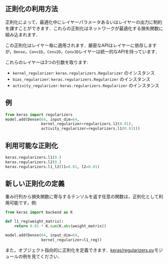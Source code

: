 ## 正則化の利用方法

正則化によって，最適化中にレイヤーパラメータあるいはレイヤーの出力に制約を課すことができます．これらの正則化はネットワークが最適化する損失関数に組み込まれます．

この正則化はレイヤー毎に適用されます．厳密なAPIはレイヤーに依存しますが，`Dense`，`Conv1D`，`Conv2D`，`Conv3D`レイヤーは統一的なAPIを持っています．

これらのレイヤーは3つの引数を取ります:

- `kernel_regularizer`: `keras.regularizers.Regularizer` のインスタンス
- `bias_regularizer`: `keras.regularizers.Regularizer` のインスタンス
- `activity_regularizer`: `keras.regularizers.Regularizer` のインスタンス

## 例

```python
from keras import regularizers
model.add(Dense(64, input_dim=64,
                kernel_regularizer=regularizers.l2(0.01),
                activity_regularizer=regularizers.l1(0.01)))
```

## 利用可能な正則化

```python
keras.regularizers.l1(0.)
keras.regularizers.l2(0.)
keras.regularizers.l1_l2(l1=0.01, l2=0.01)
```

## 新しい正則化の定義

重み行列から損失関数に寄与するテンソルを返す任意の関数は，正則化として利用可能です，例:

```python
from keras import backend as K

def l1_reg(weight_matrix):
    return 0.01 * K.sum(K.abs(weight_matrix))

model.add(Dense(64, input_dim=64,
                kernel_regularizer=l1_reg))
```

また，オブジェクト指向的に正則化を定義できます．[keras/regularizers.py](https://github.com/keras-team/keras/blob/master/keras/regularizers.py)モジュールの例を見てください．
